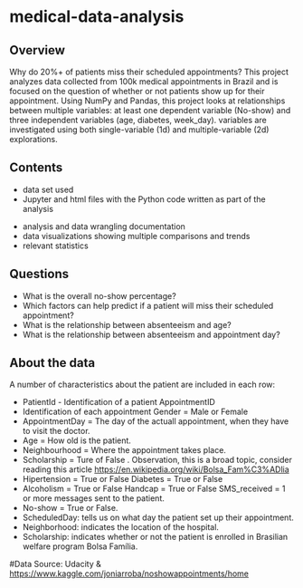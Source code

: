 # medical-data-analysis

## Overview
Why do 20%+ of patients miss their scheduled appointments? This project analyzes data collected from 100k medical appointments in Brazil and is focused on the question of whether or not patients show up for their appointment. 
Using NumPy and Pandas, this project looks at relationships between multiple variables: at least one dependent variable (No-show) and three independent variables (age, diabetes, week_day). variables are investigated using both single-variable (1d) and multiple-variable (2d) explorations.

## Contents
* data set used
* Jupyter and html files with the Python code written as part of the analysis
- analysis and data wrangling documentation
- data visualizations showing multiple comparisons and trends
- relevant statistics 
 
## Questions
* What is the overall no-show percentage?
* Which factors can help predict if a patient will miss their scheduled appointment? 
* What is the relationship between absenteeism and age?
* What is the relationship between absenteeism and appointment day?

## About the data
A number of characteristics about the patient are included in each row:
- PatientId - Identification of a patient AppointmentID 
- Identification of each appointment Gender = Male or Female
- AppointmentDay = The day of the actuall appointment, when they have to visit the doctor. 
- Age = How old is the patient. 
- Neighbourhood = Where the appointment takes place. 
- Scholarship = Ture of False . Observation, this is a broad topic, consider reading this article https://en.wikipedia.org/wiki/Bolsa_Fam%C3%ADlia 
- Hipertension = True or False Diabetes = True or False 
- Alcoholism = True or False Handcap = True or False SMS_received = 1 or more messages sent to the patient. 
- No-show = True or False.
- ScheduledDay: tells us on what day the patient set up their appointment.
- Neighborhood: indicates the location of the hospital.
- Scholarship: indicates whether or not the patient is enrolled in Brasilian welfare program Bolsa Família.


#Data Source:
Udacity & https://www.kaggle.com/joniarroba/noshowappointments/home
